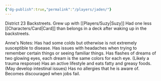 ```yaml
---
{"dg-publish":true,"permalink":"/players/jaden/"}
---
```


District 23 Backstreets. Grew up with [[Players/Suzy\|Suzy]]
Had one less [[Characters/Card\|Card]] than belongs in a deck after waking up in the backstreets. 


Anne's Notes:
Has had some colds but otherwise is not extremely susceptible to disease.
Has issues with headaches when trying to remember certain things or seeing familiar things. Has flashes of dreams of two glowing eyes, each dream is the same colors for each eye. (Likely a trauma response)
Has an active lifestyle and eats fatty and greasy foods. (May develop intestinal issues)
Has no allergies that he is aware of.
Becomes discouraged when jobs fail.
